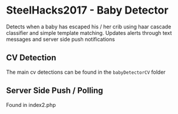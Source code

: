 # SteelHacks2017 - Baby Detector
Detects when a baby has escaped his / her crib using haar cascade classifier and simple template matching. Updates alerts through text messages and server side push notifications

## CV Detection
The main cv detections can be found in the `babyDetectorCV` folder

## Server Side Push / Polling
Found in index2.php

